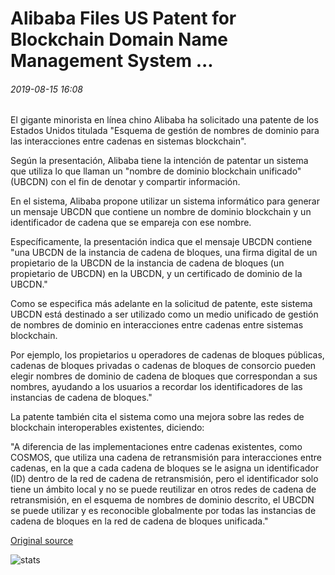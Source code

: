 # Alibaba Files US Patent for Blockchain Domain Name Management System ...

###### 2019-08-15 16:08

El gigante minorista en línea chino Alibaba ha solicitado una patente de los Estados Unidos titulada "Esquema de gestión de nombres de dominio para las interacciones entre cadenas en sistemas blockchain".

Según la presentación, Alibaba tiene la intención de patentar un sistema que utiliza lo que llaman un "nombre de dominio blockchain unificado" (UBCDN) con el fin de denotar y compartir información.

En el sistema, Alibaba propone utilizar un sistema informático para generar un mensaje UBCDN que contiene un nombre de dominio blockchain y un identificador de cadena que se empareja con ese nombre.

Específicamente, la presentación indica que el mensaje UBCDN contiene "una UBCDN de la instancia de cadena de bloques, una firma digital de un propietario de la UBCDN de la instancia de cadena de bloques (un propietario de UBCDN) en la UBCDN, y un certificado de dominio de la UBCDN."

Como se especifica más adelante en la solicitud de patente, este sistema UBCDN está destinado a ser utilizado como un medio unificado de gestión de nombres de dominio en interacciones entre cadenas entre sistemas blockchain.

Por ejemplo, los propietarios u operadores de cadenas de bloques públicas, cadenas de bloques privadas o cadenas de bloques de consorcio pueden elegir nombres de dominio de cadena de bloques que correspondan a sus nombres, ayudando a los usuarios a recordar los identificadores de las instancias de cadena de bloques."

La patente también cita el sistema como una mejora sobre las redes de blockchain interoperables existentes, diciendo:

"A diferencia de las implementaciones entre cadenas existentes, como COSMOS, que utiliza una cadena de retransmisión para interacciones entre cadenas, en la que a cada cadena de bloques se le asigna un identificador (ID) dentro de la red de cadena de retransmisión, pero el identificador solo tiene un ámbito local y no se puede reutilizar en otros redes de cadena de retransmisión, en el esquema de nombres de dominio descrito, el UBCDN se puede utilizar y es reconocible globalmente por todas las instancias de cadena de bloques en la red de cadena de bloques unificada."

[Original source](https://cointelegraph.com/news/alibaba-files-us-patent-for-blockchain-domain-name-management-system)

![stats](https://c.statcounter.com/11760860/0/a89fa40b/1/ "stats")